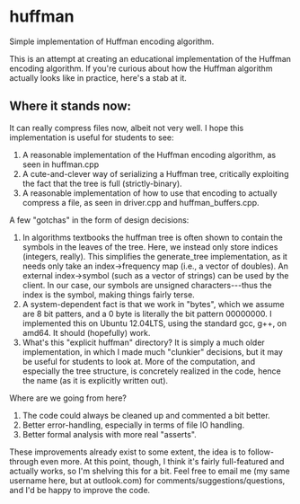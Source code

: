 huffman
=======

Simple implementation of Huffman encoding algorithm.

This is an attempt at creating an educational implementation of the Huffman encoding algorithm.
If you're curious about how the Huffman algorithm actually looks like in practice, here's a stab at it.

Where it stands now:
--------------------
It can really compress files now, albeit not very well.
I hope this implementation is useful for students to see:

1. A reasonable implementation of the Huffman encoding algorithm, as seen in huffman.cpp
2. A cute-and-clever way of serializing a Huffman tree, critically exploiting the fact that the tree is full (strictly-binary).
3. A reasonable implementation of how to use that encoding to actually compress a file, as seen in driver.cpp and huffman\_buffers.cpp.

A few "gotchas" in the form of design decisions:

1. In algorithms textbooks the huffman tree is often shown to contain the symbols in the leaves of the tree.
Here, we instead only store indices (integers, really).
This simplifies the generate\_tree implementation, as it needs only take an index->frequency map (i.e., a vector of doubles).
An external index->symbol (such as a vector of strings) can be used by the client.
In our case, our symbols are unsigned characters---thus the index is the symbol, making things fairly terse.
2. A system-dependent fact is that we work in "bytes", which we assume are 8 bit patters, and a 0 byte is literally the bit pattern 00000000.
I implemented this on Ubuntu 12.04LTS, using the standard gcc, g++, on amd64. It should (hopefully) work.
3. What's this "explicit huffman" directory? It is simply a much older implementation, in which I made much "clunkier" decisions, but it may be useful for students to look at.
More of the computation, and especially the tree structure, is concretely realized in the code, hence the name (as it is explicitly written out).

Where are we going from here?

1. The code could always be cleaned up and commented a bit better.
2. Better error-handling, especially in terms of file IO handling.
3. Better formal analysis with more real "asserts".

These improvements already exist to some extent, the idea is to follow-through even more.
At this point, though, I think it's fairly full-featured and actually works, so I'm shelving this for a bit.
Feel free to email me (my same username here, but at outlook.com) for comments/suggestions/questions, and I'd be happy to improve the code.
